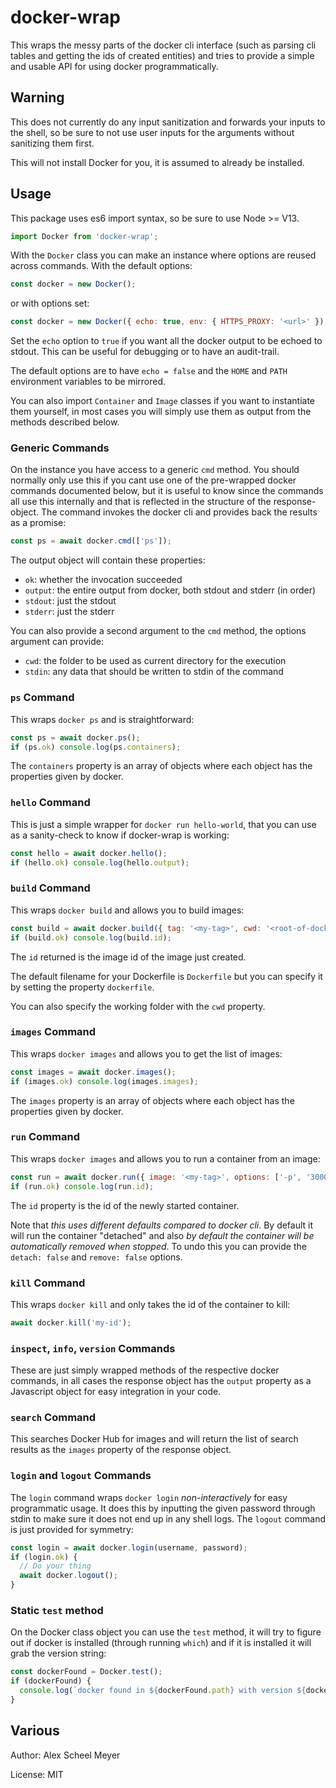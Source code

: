 # docker-wrap
This wraps the messy parts of the docker cli interface (such as parsing cli tables and getting the ids of created
entities) and tries to provide a simple and usable API for using docker programmatically.

## Warning
This does not currently do any input sanitization and forwards your inputs to the shell, so be sure to not
use user inputs for the arguments without sanitizing them first.

This will not install Docker for you, it is assumed to already be installed.

## Usage
This package uses es6 import syntax, so be sure to use Node >= V13.

```js
import Docker from 'docker-wrap';
```

With the `Docker` class you can make an instance where options are reused across commands. With the default
options:

```js
const docker = new Docker();
```

or with options set:


```js
const docker = new Docker({ echo: true, env: { HTTPS_PROXY: '<url>' });
```

Set the `echo` option to `true` if you want all the docker output to be echoed to stdout. This can be useful
for debugging or to have an audit-trail.

The default options are to have `echo = false` and the `HOME` and `PATH` environment variables to be mirrored.

You can also import `Container` and `Image` classes if you want to instantiate them yourself, in most cases
you will simply use them as output from the methods described below.

### Generic Commands
On the instance you have access to a generic `cmd` method. You should normally only use this if you cant use
one of the pre-wrapped docker commands documented below, but it is useful to know since the commands all use
this internally and that is reflected in the structure of the response-object. The command invokes the docker
cli and provides back the results as a promise:

```js
const ps = await docker.cmd(['ps']);
```

The output object will contain these properties:

 - `ok`: whether the invocation succeeded
 - `output`: the entire output from docker, both stdout and stderr (in order)
 - `stdout`: just the stdout
 - `stderr`: just the stderr

You can also provide a second argument to the `cmd` method, the options argument can provide:

 - `cwd`: the folder to be used as current directory for the execution
 - `stdin`: any data that should be written to stdin of the command

### `ps` Command
This wraps `docker ps` and is straightforward:

```js
const ps = await docker.ps();
if (ps.ok) console.log(ps.containers);
```

The `containers` property is an array of objects where each object has the properties given by docker.

### `hello` Command
This is just a simple wrapper for `docker run hello-world`, that you can use as a sanity-check to know
if docker-wrap is working:

```js
const hello = await docker.hello();
if (hello.ok) console.log(hello.output);
```

### `build` Command
This wraps `docker build` and allows you to build images:

```js
const build = await docker.build({ tag: '<my-tag>', cwd: '<root-of-docker-project' });
if (build.ok) console.log(build.id);
```

The `id` returned is the image id of the image just created.

The default filename for your Dockerfile is `Dockerfile` but you can specify it by setting the property `dockerfile`.

You can also specify the working folder with the `cwd` property.


### `images` Command
This wraps `docker images` and allows you to get the list of images:

```js
const images = await docker.images();
if (images.ok) console.log(images.images);
```

The `images` property is an array of objects where each object has the properties given by docker.


### `run` Command
This wraps `docker images` and allows you to run a container from an image:

```js
const run = await docker.run({ image: '<my-tag>', options: ['-p', '3000:3000'] });
if (run.ok) console.log(run.id);
```

The `id` property is the id of the newly started container.

Note that _this uses different defaults compared to docker cli_. By default it will run the container
"detached" and also _by default the container will be automatically removed when stopped_. To undo
this you can provide the `detach: false` and `remove: false` options.


### `kill` Command
This wraps `docker kill` and only takes the id of the container to kill:

```js
await docker.kill('my-id');
```

### `inspect`, `info`, `version` Commands
These are just simply wrapped methods of the respective docker commands, in all cases the response
object has the `output` property as a Javascript object for easy integration in your code.

### `search` Command
This searches Docker Hub for images and will return the list of search results as the `images`
property of the response object.

### `login` and `logout` Commands
The `login` command wraps `docker login` _non-interactively_ for easy programmatic usage. It does this
by inputting the given password through stdin to make sure it does not end up in any shell logs. The
`logout` command is just provided for symmetry:

```js
const login = await docker.login(username, password);
if (login.ok) {
  // Do your thing
  await docker.logout();
}
```

### Static `test` method
On the Docker class object you can use the `test` method, it will try to figure out if docker is installed
(through running `which`) and if it is installed it will grab the version string:

```js
const dockerFound = Docker.test();
if (dockerFound) {
  console.log(`docker found in ${dockerFound.path} with version ${dockerFound.version}`);
}
```

## Various

Author: Alex Scheel Meyer

License: MIT

